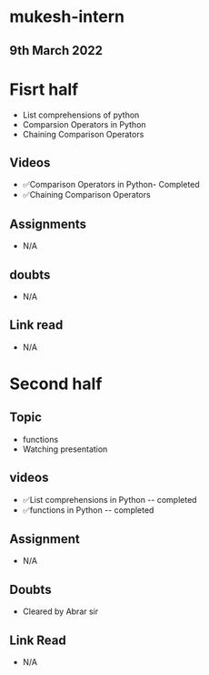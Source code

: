 # mukesh-intern

## 9th March 2022

# Fisrt half

- List comprehensions of python
-  Comparsion Operators in Python
- Chaining Comparison Operators

## Videos
- ✅Comparison Operators in Python- Completed
- ✅Chaining Comparison Operators

## Assignments
- N/A

## doubts
- N/A
## Link read
- N/A

# Second half

 ## Topic
- functions
- Watching presentation


## videos
 - ✅List comprehensions  in Python -- completed
 - ✅functions in Python -- completed

 ## Assignment
 - N/A
 ## Doubts
 - Cleared by Abrar sir

 ## Link Read
 - N/A


 
